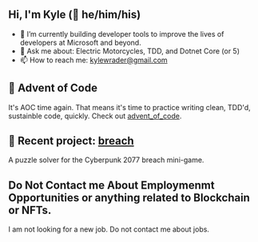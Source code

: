 ## Hi, I'm Kyle (🌈 he/him/his)

- 🔭 I’m currently building developer tools to improve the lives of developers at Microsoft and beyond. 
- 💬 Ask me about: Electric Motorcycles, TDD, and Dotnet Core (or 5)
- 📫 How to reach me: kylewrader@gmail.com

## 🎄 Advent of Code
It's AOC time again. That means it's time to practice writing clean, TDD'd, sustainble code, quickly. Check out [advent_of_code](https://github.com/kyle-rader/advent_of_code).

## 🚀 Recent project: [breach](https://github.com/kyle-rader/breach)
A puzzle solver for the Cyberpunk 2077 breach mini-game.

## Do Not Contact me About Employmenmt Opportunities or anything related to Blockchain or NFTs.
I am not looking for a new job. Do not contact me about jobs.

<!--
- 🌱 I’m currently learning 
- 👯 I’m looking to collaborate on ...
- 🤔 I’m looking for help with ...
- 😄 Pronouns: he/him.his
- ⚡ Fun fact: 
-->
